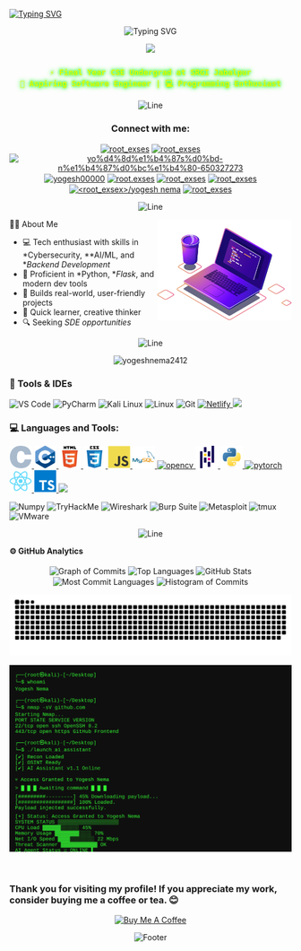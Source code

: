 
<a href="https://git.io/typing-svg"><img src="https://readme-typing-svg.demolab.com?font=Bitcount+Grid+Double&weight=300&size=78&letterSpacing=300&duration=5000&pause=1050&color=F7F70A&background=FFF9F900&center=true&vCenter=true&random=true&width=1000&height=100&lines=Hi+I'm+Yogesh+Nema" alt="Typing SVG" /></a>
<!-- 🧠 TYPEWRITER EFFECT (Typing SVG) -->
<p align="center">
  <img src="https://readme-typing-svg.herokuapp.com?font=Michroma&duration=2000&pause=800&color=00FF00&center=true&vCenter=true&width=435&lines=Cybersecurity+Enthusiast;Software+Developer;Backend+Developer" alt="Typing SVG" />
</p>

<!-- 🔓 ACCESS DENIED SECTION -->
<div align="center">
  <img src="https://readme-typing-svg.demolab.com?font=Fira+Code&size=18&pause=1500&color=FF0000&center=true&width=600&lines=Access+Granted+%F0%9F%94%92;Bypassing+Firewall...;cd+~/root@exses" />

  <h3 align="center" style="color:#DFF709FF; font-family: 'Courier New', monospace; text-shadow: 0 0 5px #00ff00, 0 0 10px #00ff00;">
  <code>⚡ Final Year CSE Undergrad at SRGI Jabalpur</code><br>
  <code>🚀 Aspiring Software Engineer | 💻 Programming Enthusiast</code>
</h3>

  <!-- Divider line -->
<p align="center">
  <img src="https://user-images.githubusercontent.com/85225156/171937799-8fc9e255-9889-4642-9c92-6df85fb86e82.gif" alt="Line" />
</p>

</div>

<h3 align="center">Connect with me:</h3>
<p align="center">
<a href="https://dev.to/root_exses" target="blank"><img align="center" src="https://raw.githubusercontent.com/rahuldkjain/github-profile-readme-generator/master/src/images/icons/Social/devto.svg" alt="root_exses" height="30" width="40" /></a>
<a href="https://twitter.com/root_exses" target="blank"><img align="center" src="https://raw.githubusercontent.com/rahuldkjain/github-profile-readme-generator/master/src/images/icons/Social/twitter.svg" alt="root_exses" height="30" width="40" /></a>
<a href="https://linkedin.com/in/yo%d4%8d%e1%b4%87s%d0%bd-n%e1%b4%87%d0%bc%e1%b4%80-650327273" target="blank"><img align="center" src="https://raw.githubusercontent.com/rahuldkjain/github-profile-readme-generator/master/src/images/icons/Social/linked-in-alt.svg" alt="yo%d4%8d%e1%b4%87s%d0%bd-n%e1%b4%87%d0%bc%e1%b4%80-650327273" height="30" width="40" /></a>
<a href="https://kaggle.com/yogesh00000" target="blank"><img align="center" src="https://raw.githubusercontent.com/rahuldkjain/github-profile-readme-generator/master/src/images/icons/Social/kaggle.svg" alt="yogesh00000" height="30" width="40" /></a>
<a href="https://instagram.com/root.exses" target="blank"><img align="center" src="https://raw.githubusercontent.com/rahuldkjain/github-profile-readme-generator/master/src/images/icons/Social/instagram.svg" alt="root.exses" height="30" width="40" /></a>
<a href="https://www.leetcode.com/root_exses" target="blank"><img align="center" src="https://raw.githubusercontent.com/rahuldkjain/github-profile-readme-generator/master/src/images/icons/Social/leet-code.svg" alt="root_exses" height="30" width="40" /></a>
<a href="https://www.hackerearth.com/root_exses" target="blank"><img align="center" src="https://raw.githubusercontent.com/rahuldkjain/github-profile-readme-generator/master/src/images/icons/Social/hackerearth.svg" alt="root_exses" height="30" width="40" /></a>
<a href="https://auth.geeksforgeeks.org/user/<root_exsex>/yogesh nema" target="blank"><img align="center" src="https://raw.githubusercontent.com/rahuldkjain/github-profile-readme-generator/master/src/images/icons/Social/geeks-for-geeks.svg" alt="<root_exsex>/yogesh nema" height="30" width="40" /></a>
<a href="https://discord.gg/root_exses" target="blank"><img align="center" src="https://raw.githubusercontent.com/rahuldkjain/github-profile-readme-generator/master/src/images/icons/Social/discord.svg" alt="root_exses" height="30" width="40" /></a>
</p>

 <!-- Divider line -->
<p align="center">
  <img src="https://user-images.githubusercontent.com/85225156/171937799-8fc9e255-9889-4642-9c92-6df85fb86e82.gif" alt="Line" />
</p>

<img src="https://github.com/Princegupta101/Princegupta101/blob/main/Assets/illustration.png?raw=true" width="240px" height="180px" align="right"> 

👨‍💻 About Me

- 💻 Tech enthusiast with skills in *Cybersecurity, **AI/ML, and **Backend Development*
- 🐍 Proficient in *Python, **Flask*, and modern dev tools
- 🚀 Builds real-world, user-friendly projects
- 🧠 Quick learner, creative thinker
- 🔍 Seeking *SDE opportunities*
  

 <!-- Divider line -->
<p align="center">
  <img src="https://user-images.githubusercontent.com/85225156/171937799-8fc9e255-9889-4642-9c92-6df85fb86e82.gif" alt="Line" />
</p>

<p align="center"> <img src="https://komarev.com/ghpvc/?username=yogeshnema2412&label=Profile%20views&color=0e75b6&style=flat" alt="yogeshnema2412" /> </p>



### 🧠 Tools & IDEs

<p align="left">
  <!-- VS Code -->
  <img src="https://cdn.jsdelivr.net/gh/devicons/devicon/icons/vscode/vscode-original.svg" alt="VS Code" width="40" height="40" title="Visual Studio Code"/>

  <!-- PyCharm -->
  <img src="https://resources.jetbrains.com/storage/products/pycharm/img/meta/pycharm_logo_300x300.png" alt="PyCharm" width="40" height="40" title="PyCharm"/>

  <!-- Kali Linux -->
  <img src="https://upload.wikimedia.org/wikipedia/commons/2/2b/Kali-dragon-icon.svg" alt="Kali Linux" width="40" height="40" title="Kali Linux"/>

  <!-- Linux -->
  <img src="https://cdn.jsdelivr.net/gh/devicons/devicon/icons/linux/linux-original.svg" alt="Linux" width="40" height="40" title="Linux"/>
  
  <!-- Git -->
  <img src="https://cdn.jsdelivr.net/gh/devicons/devicon/icons/git/git-original.svg" alt="Git" width="40" height="40" title="Git"/>
  
  <!-- Netlify -->
<a href="https://www.netlify.com/" target="_blank" rel="noreferrer">
  <img src="https://www.vectorlogo.zone/logos/netlify/netlify-icon.svg" alt="Netlify" width="40" height="40"/>
</a>

  <a href="https://skillicons.dev">
    <img src="https://skillicons.dev/icons?i=vercel,github" />
  </a>
</p>


<h3 align="left">💻 Languages and Tools:</h3>
<p align="left">

  <!-- C -->
  <a href="https://www.cprogramming.com/" target="_blank" rel="noreferrer">
    <img src="https://raw.githubusercontent.com/devicons/devicon/master/icons/c/c-original.svg" alt="c" width="40" height="40"/>
  </a>

  <!-- C++ -->
  <a href="https://www.w3schools.com/cpp/" target="_blank" rel="noreferrer">
    <img src="https://raw.githubusercontent.com/devicons/devicon/master/icons/cplusplus/cplusplus-original.svg" alt="cplusplus" width="40" height="40"/>
  </a>

  <!-- HTML5 -->
  <a href="https://www.w3.org/html/" target="_blank" rel="noreferrer">
    <img src="https://raw.githubusercontent.com/devicons/devicon/master/icons/html5/html5-original-wordmark.svg" alt="html5" width="40" height="40"/>
  </a>

  <!-- CSS3 -->
  <a href="https://www.w3schools.com/css/" target="_blank" rel="noreferrer">
    <img src="https://raw.githubusercontent.com/devicons/devicon/master/icons/css3/css3-original-wordmark.svg" alt="css3" width="40" height="40"/>
  </a>

  <!-- JavaScript -->
  <a href="https://developer.mozilla.org/en-US/docs/Web/JavaScript" target="_blank" rel="noreferrer">
    <img src="https://raw.githubusercontent.com/devicons/devicon/master/icons/javascript/javascript-original.svg" alt="javascript" width="40" height="40"/>
  </a>


  <!-- MySQL -->
  <a href="https://www.mysql.com/" target="_blank" rel="noreferrer">
    <img src="https://raw.githubusercontent.com/devicons/devicon/master/icons/mysql/mysql-original-wordmark.svg" alt="mysql" width="40" height="40"/>
  </a>

  <!-- OpenCV -->
  <a href="https://opencv.org/" target="_blank" rel="noreferrer">
    <img src="https://www.vectorlogo.zone/logos/opencv/opencv-icon.svg" alt="opencv" width="40" height="40"/>
  </a>

  <!-- Pandas -->
  <a href="https://pandas.pydata.org/" target="_blank" rel="noreferrer">
    <img src="https://raw.githubusercontent.com/devicons/devicon/2ae2a900d2f041da66e950e4d48052658d850630/icons/pandas/pandas-original.svg" alt="pandas" width="40" height="40"/>
  </a>

  <!-- Python -->
  <a href="https://www.python.org" target="_blank" rel="noreferrer">
    <img src="https://raw.githubusercontent.com/devicons/devicon/master/icons/python/python-original.svg" alt="python" width="40" height="40"/>
  </a>

  <!-- PyTorch -->
  <a href="https://pytorch.org/" target="_blank" rel="noreferrer">
    <img src="https://www.vectorlogo.zone/logos/pytorch/pytorch-icon.svg" alt="pytorch" width="40" height="40"/>
  </a>

<!-- React.js -->
  <a href="https://reactjs.org/" target="_blank" rel="noreferrer">
    <img src="https://raw.githubusercontent.com/devicons/devicon/master/icons/react/react-original.svg" alt="react" width="40" height="40"/>
  </a>

<!-- TypeScript -->
  <a href="https://www.typescriptlang.org/" target="_blank" rel="noreferrer">
    <img src="https://raw.githubusercontent.com/devicons/devicon/master/icons/typescript/typescript-original.svg" alt="typescript" width="40" height="40"/>
  </a>

  <a href="https://skillicons.dev">
    <img src="https://skillicons.dev/icons?i=bash,flask" />
  </a>

![Numpy](https://img.shields.io/badge/Numpy-777BB4?style=for-the-badge&logo=numpy&logoColor=white)
![TryHackMe](https://img.shields.io/badge/TryHackMe-212C42?style=for-the-badge&logo=TryHackMe&logoColor=white)
![Wireshark](https://img.shields.io/badge/Wireshark-1679A7?style=for-the-badge&logo=Wireshark&logoColor=white)
![Burp Suite](https://img.shields.io/badge/burpsuite-FF6633?style=for-the-badge&logo=burpsuite&logoColor=white)
![Metasploit](https://img.shields.io/badge/metasploit-2596CD?style=for-the-badge&logo=metasploit&logoColor=white)
![tmux](https://img.shields.io/badge/tmux-1BB91F?style=for-the-badge&logo=tmux&logoColor=white)
![VMware](https://img.shields.io/badge/VMware-231f20?style=for-the-badge&logo=VMware&logoColor=white)


</p>

<!-- Divider line -->
<p align="center">
  <img src="https://user-images.githubusercontent.com/85225156/171937799-8fc9e255-9889-4642-9c92-6df85fb86e82.gif" alt="Line" />
</p>




<!-- GitHub Analytics -->
<summary><b>⚙️ GitHub Analytics</b></summary><br>
  <div align="center">
    <!-- Graph of Commits -->
    <img align="center" height="155em "  src="https://github-profile-summary-cards.vercel.app/api/cards/profile-details?username=Yogeshnema2412&theme=github_dark" alt="Graph of Commits" />
    <!-- Repositories per language -->
    <img align="center" height="155em"  src="http://github-profile-summary-cards.vercel.app/api/cards/repos-per-language?username=Yogeshnema2412&theme=github_dark" alt="Top Languages" />
    <!-- GitHub stats -->
    <img align="center" height="155em"  src="http://github-profile-summary-cards.vercel.app/api/cards/stats?username=Yogeshnema2412&theme=github_dark" alt="GitHub Stats" />
      <!-- Repositories per language -->
    <img align="center" height="155em"  src="http://github-profile-summary-cards.vercel.app/api/cards/most-commit-language?username=Yogeshnema2412&theme=github_dark" alt="Most Commit Languages" />
    <!-- Histogram of Commits -->
    <img align="center" height="155em" src="https://github-profile-summary-cards.vercel.app/api/cards/productive-time?username=Yogeshnema2412&theme=github_dark" alt="Histogram of Commits" /></br>
  </div>

<p align="center">
  <img src="https://raw.githubusercontent.com/Platane/snk/output/github-contribution-grid-snake.svg" alt="Matrix Line" />
</p>

<!-- Embed this SVG in your README.md -->

<p align="center">
  <img src="full_kali_terminal.svg" alt="Real Kali Terminal SVG" />
</p>



  </br>
<p align="center">
  <h3><b>Thank you for visiting my profile! If you appreciate my work, consider buying me a coffee or tea. 😊</b></h3>
</p>
<p align="center">
  <a href="https://buymeacoffee.com/sayyadmast3" target="_blank">
    <img src="https://cdn.buymeacoffee.com/buttons/v2/default-red.png" alt="Buy Me A Coffee" width="150"/>
  </a>
</p>
<p align="center">
  <img src="https://capsule-render.vercel.app/api?type=waving&color=gradient&height=60&section=footer" alt="Footer"/>
</p>

